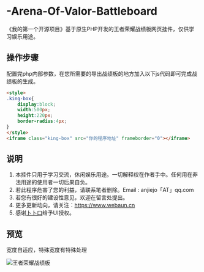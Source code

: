 # -Arena-Of-Valor-Battleboard
《我的第一个开源项目》基于原生PHP开发的王者荣耀战绩板网页挂件，仅供学习娱乐用途。

## 操作步骤

配置完php内部参数，在您所需要的导出战绩板的地方加入以下js代码即可完成战绩板的生成。

```html
<style> 
.king-box{ 
    display:block; 
    width:500px; 
    height:220px; 
    border-radius:4px; 
} 
</style> 
<iframe class="king-box" src="你的程序地址" frameborder="0"></iframe> 
```

## 说明

1. 本挂件只用于学习交流，休闲娱乐用途。一切解释权在作者手中。任何用在非法用途的使用者一切后果自负。
2. 若此程序危害了您的利益，请联系笔者删除。Email : anjiejo「AT」qq.com
3. 若您有很好的建设性意见，欢迎在留言处提出。
4. 更多更新动向，请关注：https://www.webaun.cn
5. 感谢[卜卜口](http://mouto.org/ "卜卜口")给予UI授权。

## 预览

宽度自适应，特殊宽度有特殊处理

![  王者荣耀战绩板 ](https://cdn.jsdelivr.net/gh/Aunger-ops/myblog@latest/images/2020/12/2.png " 王者荣耀战绩板")
